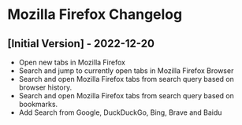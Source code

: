 # Mozilla Firefox Changelog

## [Initial Version] - 2022-12-20

- Open new tabs in Mozilla Firefox
- Search and jump to currently open tabs in Mozilla Firefox Browser
- Search and open Mozilla Firefox tabs from search query based on browser history.
- Search and open Mozilla Firefox tabs from search query based on bookmarks.
- Add Search from Google, DuckDuckGo, Bing, Brave and Baidu
